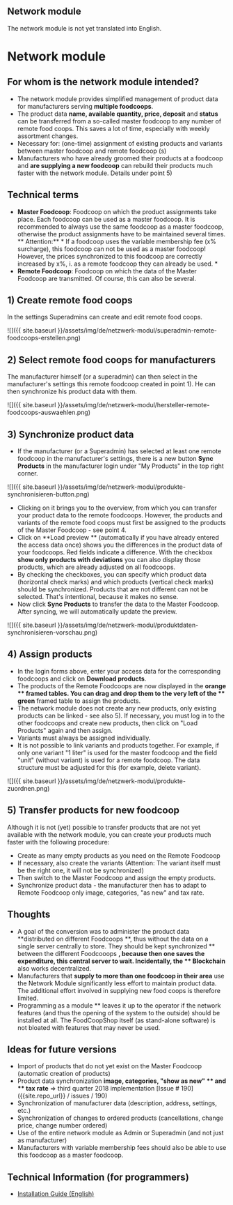 ## Network module

The network module is not yet translated into English.

# Network module

## For whom is the network module intended?
* The network module provides simplified management of product data for manufacturers serving **multiple foodcoops**.
* The product data **name, available quantity, price, deposit** and **status** can be transferred from a so-called master foodcoop to any number of remote food coops. This saves a lot of time, especially with weekly assortment changes.
* Necessary for: (one-time) assignment of existing products and variants between master foodcoop and remote foodcoop (s)
* Manufacturers who have already groomed their products at a foodcoop and **are supplying a new foodcoop** can rebuild their products much faster with the network module. Details under point 5)

## Technical terms
* **Master Foodcoop**: Foodcoop on which the product assignments take place. Each foodcoop can be used as a master foodcoop. It is recommended to always use the same foodcoop as a master foodcoop, otherwise the product assignments have to be maintained several times. ** Attention:** * If a foodcoop uses the variable membership fee (x% surcharge), this foodcoop can not be used as a master foodcoop! However, the prices synchronized to this foodcoop are correctly increased by x%, i. as a remote foodcoop they can already be used. *
* **Remote Foodcoop**: Foodcoop on which the data of the Master Foodcoop are transmitted. Of course, this can also be several.

## 1) Create remote food coops
In the settings Superadmins can create and edit remote food coops.

![]({{ site.baseurl }}/assets/img/de/netzwerk-modul/superadmin-remote-foodcoops-erstellen.png)

## 2) Select remote food coops for manufacturers
The manufacturer himself (or a superadmin) can then select in the manufacturer's settings this remote foodcoop created in point 1). He can then synchronize his product data with them.

![]({{ site.baseurl }}/assets/img/de/netzwerk-modul/hersteller-remote-foodcoops-auswaehlen.png)

## 3) Synchronize product data
* If the manufacturer (or a Superadmin) has selected at least one remote foodcoop in the manufacturer's settings, there is a new button **Sync Products** in the manufacturer login under "My Products" in the top right corner.

![]({{ site.baseurl }}/assets/img/de/netzwerk-modul/produkte-synchronisieren-button.png)

* Clicking on it brings you to the overview, from which you can transfer your product data to the remote foodcoops. However, the products and variants of the remote food coops must first be assigned to the products of the Master Foodcoop - see point 4.
* Click on **Load preview ** (automatically if you have already entered the access data once) shows you the differences in the product data of your foodcoops. Red fields indicate a difference. With the checkbox **show only products with deviations** you can also display those products, which are already adjusted on all foodcoops.
* By checking the checkboxes, you can specify which product data (horizontal check marks) and which products (vertical check marks) should be synchronized. Products that are not different can not be selected. That's intentional, because it makes no sense.
* Now click **Sync Products** to transfer the data to the Master Foodcoop. After syncing, we will automatically update the preview.

![]({{ site.baseurl }}/assets/img/de/netzwerk-modul/produktdaten-synchronisieren-vorschau.png)

## 4) Assign products
* In the login forms above, enter your access data for the corresponding foodcoops and click on **Download products**.
* The products of the Remote Foodcoops are now displayed in the **orange ** framed tables. You can drag and drop them to the very left of the ** green** framed table to assign the products.
* The network module does not create any new products, only existing products can be linked - see also 5). If necessary, you must log in to the other foodcoops and create new products, then click on "Load Products" again and then assign.
* Variants must always be assigned individually.
* It is not possible to link variants and products together. For example, if only one variant "1 liter" is used for the master foodcoop and the field "unit" (without variant) is used for a remote foodcoop. The data structure must be adjusted for this (for example, delete variant).

![]({{ site.baseurl }}/assets/img/de/netzwerk-modul/produkte-zuordnen.png)

## 5) Transfer products for new foodcoop
Although it is not (yet) possible to transfer products that are not yet available with the network module, you can create your products much faster with the following procedure:

* Create as many empty products as you need on the Remote Foodcoop
* If necessary, also create the variants (Attention: The variant itself must be the right one, it will not be synchronized)
* Then switch to the Master Foodcoop and assign the empty products.
* Synchronize product data - the manufacturer then has to adapt to Remote Foodcoop only image, categories, "as new" and tax rate.

## Thoughts
* A goal of the conversion was to administer the product data **distributed on different Foodcoops **, thus without the data on a single server centrally to store. They should be kept synchronized ** between the different Foodcooops **, because then one saves the expenditure, this central server to wait. Incidentally, the ** Blockchain** also works decentralized.
* Manufacturers that **supply to more than one foodcoop in their area** use the Network Module significantly less effort to maintain product data. The additional effort involved in supplying new food coops is therefore limited.
* Programming as a module ** leaves it up to the operator if the network features (and thus the opening of the system to the outside) should be installed at all. The FoodCoopShop itself (as stand-alone software) is not bloated with features that may never be used.

## Ideas for future versions
* Import of products that do not yet exist on the Master Foodcoop (automatic creation of products)
* Product data synchronization **image, categories, "show as new" ** and ** tax rate** => third quarter 2018 implementation [Issue # 190] ({{site.repo_url}} / issues / 190)
* Synchronization of manufacturer data (description, address, settings, etc.)
* Synchronization of changes to ordered products (cancellations, change price, change number ordered)
* Use of the entire network module as Admin or Superadmin (and not just as manufacturer)
* Manufacturers with variable membership fees should also be able to use this foodcoop as a master foodcoop.

## Technical Information (for programmers)
* [Installation Guide (English)]({{site.baseurl}}/en/installation-network-plugin)